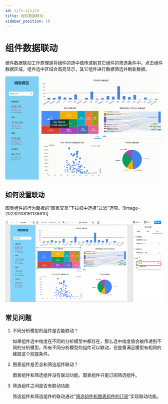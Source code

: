 ```yaml
---
id: sjfx-zjsjld
title: 组件数据联动
sidebar_position: 10
---
```

# 组件数据联动

组件数据联动工作原理是将组件的选中值传递到其它组件的筛选条件中。点击组件数据区域，组件选中区域会高亮显示，其它组件进行数据筛选并刷新数据。

   <div align="left"><img src="../../static/img/datafor/analysis/20230108_155325.gif" alt="image-20230108155643877"  /></div>

## 如何设置联动

图表组件的行为面板的”图表交互“下拉框中选择”过滤“选项。![image-20230108161138610]   <div align="left"><img src="../../static/img/datafor/analysis/image-20230108161138610.png"  /></div>

## 常见问题

1. 不同分析模型的组件是否能联动？

   如果组件选中维度在不同的分析模型中都存在，那么选中维度值会被传递到不同的分析模型。所有不同分析模型的组件可以联动，但是需满足模型有相同的维度这个前提条件。

2. 图表组件是否会和筛选组件联动？

   图表组件和筛选组件没有联动功能。图表组件只能订阅筛选组件。

3. 筛选组件之间是否有联动功能

   筛选组件和筛选组件的联动通过”[筛选组件和图表组件的订阅]()“实现联动功能。